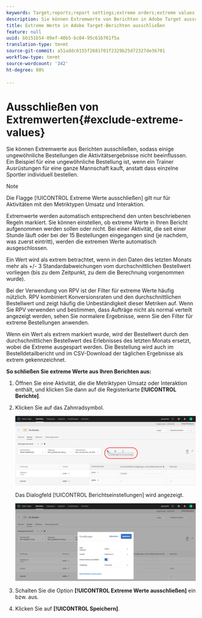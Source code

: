```yaml
---
keywords: Target;reports;report settings;extreme orders;extreme values
description: Sie können Extremwerte von Berichten in Adobe Target ausschließen, sodass einige ungewöhnliche Bestellungen Ihre Aktivitäten nicht beeinflussen. Ein Beispiel für eine ungewöhnliche Bestellung ist, wenn ein Trainer Ausrüstungen für eine ganze Mannschaft kauft, anstatt dass einzelne Sportler individuell bestellen.
title: Extreme Werte in Adobe Target-Berichten ausschließen
feature: null
uuid: bb151b54-09ef-40b5-bc04-95c61b761f5a
translation-type: tm+mt
source-git-commit: a51addc6155f2681f01f2329b25d72327de36701
workflow-type: tm+mt
source-wordcount: '342'
ht-degree: 88%

---
```



# Ausschließen von Extremwerten{#exclude-extreme-values}

Sie können Extremwerte aus Berichten ausschließen, sodass einige ungewöhnliche Bestellungen die Aktivitätsergebnisse nicht beeinflussen. Ein Beispiel für eine ungewöhnliche Bestellung ist, wenn ein Trainer Ausrüstungen für eine ganze Mannschaft kauft, anstatt dass einzelne Sportler individuell bestellen.

>[!NOTE]
>
>Die Flagge [!UICONTROL Extreme Werte ausschließen] gilt nur für Aktivitäten mit den Metriktypen Umsatz und Interaktion.

Extremwerte werden automatisch entsprechend den unten beschriebenen Regeln markiert. Sie können einstellen, ob extreme Werte in Ihren Bericht aufgenommen werden sollen oder nicht. Bei einer Aktivität, die seit einer Stunde läuft oder bei der 15 Bestellungen eingegangen sind (je nachdem, was zuerst eintritt), werden die extremen Werte automatisch ausgeschlossen.

Ein Wert wird als extrem betrachtet, wenn in den Daten des letzten Monats mehr als +/- 3 Standardabweichungen vom durchschnittlichen Bestellwert vorliegen (bis zu dem Zeitpunkt, zu dem die Berechnung vorgenommen wurde).

Bei der Verwendung von RPV ist der Filter für extreme Werte häufig nützlich. RPV kombiniert Konversionsraten und den durchschnittlichen Bestellwert und zeigt häufig die Unbeständigkeit dieser Metriken auf. Wenn Sie RPV verwenden und bestimmen, dass Aufträge nicht als normal verteilt angezeigt werden, sehen Sie normalere Ergebnisse, wenn Sie den Filter für extreme Bestellungen anwenden.

Wenn ein Wert als extrem markiert wurde, wird der Bestellwert durch den durchschnittlichen Bestellwert des Erlebnisses des letzten Monats ersetzt, wobei die Extreme ausgespart werden. Die Bestellung wird auch im Bestelldetailbericht und im CSV-Download der täglichen Ergebnisse als extrem gekennzeichnet.

**So schließen Sie extreme Werte aus Ihren Berichten aus:**

1. Öffnen Sie eine Aktivität, die die Metriktypen Umsatz oder Interaktion enthält, und klicken Sie dann auf die Registerkarte **[!UICONTROL Berichte]**.
1. Klicken Sie auf das Zahnradsymbol.

   ![Berichtseinstellungen](/help/c-reports/c-report-settings/assets/report-settings-gear-icon.png)

   Das Dialogfeld [!UICONTROL Berichtseinstellungen] wird angezeigt.

   ![Schrittergebnis](assets/exclude_extreme_values.png)

1. Schalten Sie die Option **[!UICONTROL Extreme Werte ausschließen]** ein bzw. aus.
1. Klicken Sie auf **[!UICONTROL Speichern]**.
